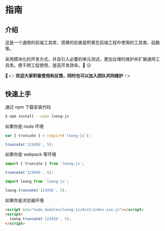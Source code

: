 # 指南

## 介绍

这是一个通用的前端工具库，搭建的初衷是积累在前端工程中使用的工具类、函数等。

采用模块化的开发方式，并且引入必要的单元测试，更加合理的维护并扩展通用工具库。便于跨工程使用，提高开发效率。:tada: :wink:

:heart_decoration: :point_right: **欢迎大家积极使用和反馈，同时也可以加入团队共同维护** :point_left:

## 快速上手

通过 npm 下载安装代码

```bash
$ npm install --save loong-js
```

如果你是 node 环境

```js
var { truncate } = require('loong-js');

truncate('123456', 5);
```

如果你是 webpack 等环境

```js
import { truncate } from 'loong-js';

truncate('123456', 5);

import loong from 'loong-js';

loong.truncate('123456', 5);
```

如果你是浏览器环境

```html
<script src="node_modules/loong-js/dist/index.aio.js"></script>
<script>
  loong.truncate('123456', 5);
</script>
```
